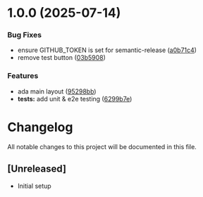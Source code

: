 # 1.0.0 (2025-07-14)


### Bug Fixes

* ensure GITHUB_TOKEN is set for semantic-release ([a0b71c4](https://github.com/Kydollar/next-boilerplate/commit/a0b71c48db6ecfeac0b64ebb0b50fbe8a7ce17c0))
* remove test button ([03b5908](https://github.com/Kydollar/next-boilerplate/commit/03b5908d452f50e9f69e6d8e13b7ff1b5b2805a7))


### Features

* ada main layout ([95298bb](https://github.com/Kydollar/next-boilerplate/commit/95298bb37209c490e60a8b98707cc86eaf717f21))
* **tests:** add unit & e2e testing ([6299b7e](https://github.com/Kydollar/next-boilerplate/commit/6299b7e69100af1a812b1e39d9dbe8e670f2d852))

# Changelog

All notable changes to this project will be documented in this file.

## [Unreleased]

- Initial setup
